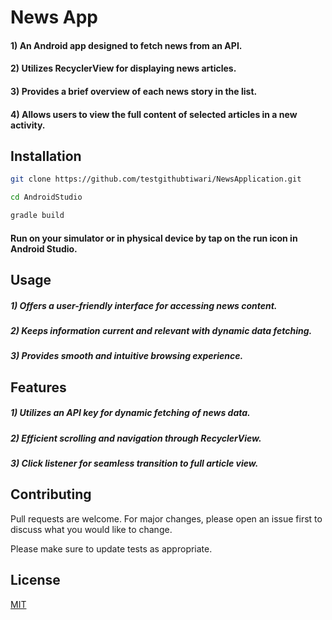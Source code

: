 # News App
#### 1) An Android app designed to fetch news from an API.
#### 2) Utilizes RecyclerView for displaying news articles.
#### 3) Provides a brief overview of each news story in the list.
#### 4) Allows users to view the full content of selected articles in a new activity.

## Installation

```bash
git clone https://github.com/testgithubtiwari/NewsApplication.git
```

```bash
cd AndroidStudio
```

```bash
gradle build
```
####  Run on your simulator or in physical device by tap on the run icon in Android Studio.

## Usage

##### 1) Offers a user-friendly interface for accessing news content.
##### 2) Keeps information current and relevant with dynamic data fetching.
##### 3) Provides smooth and intuitive browsing experience.


## Features

##### 1) Utilizes an API key for dynamic fetching of news data.
##### 2) Efficient scrolling and navigation through RecyclerView.
##### 3) Click listener for seamless transition to full article view.


## Contributing

Pull requests are welcome. For major changes, please open an issue first
to discuss what you would like to change.

Please make sure to update tests as appropriate.

## License

[MIT](https://choosealicense.com/licenses/mit/)